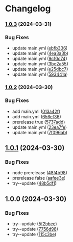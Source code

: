 # Changelog

### [1.0.3](https://www.github.com/daudzubaidi/try-release-please2/compare/v1.0.2...v1.0.3) (2024-03-31)


### Bug Fixes

* update main.yml ([ebfb336](https://www.github.com/daudzubaidi/try-release-please2/commit/ebfb3368a7da2fa129ca5579a01962d5b084fe7f))
* update main.yml ([4ea3a3b](https://www.github.com/daudzubaidi/try-release-please2/commit/4ea3a3b1eab63e8c5b28cb142a26608cee69199b))
* update main.yml ([9c10c74](https://www.github.com/daudzubaidi/try-release-please2/commit/9c10c7488b7e839d19907a900b51f26231992930))
* update main.yml ([3be2a55](https://www.github.com/daudzubaidi/try-release-please2/commit/3be2a55d4f76d184f5b9ddd012e0184c7afce1d4))
* update main.yml ([e25dbc7](https://www.github.com/daudzubaidi/try-release-please2/commit/e25dbc746cf536b83463d43bb56effa3d9705993))
* update main.yml ([593441a](https://www.github.com/daudzubaidi/try-release-please2/commit/593441aeb3fe585ae5ddb201df4e3bbdf06700c0))

### [1.0.2](https://www.github.com/daudzubaidi/try-release-please2/compare/v1.0.1...v1.0.2) (2024-03-30)


### Bug Fixes

* add main.yml ([013a42f](https://www.github.com/daudzubaidi/try-release-please2/commit/013a42f02cf6141a5103d6e3e2c3a53f06c79490))
* add main.yml ([656ef36](https://www.github.com/daudzubaidi/try-release-please2/commit/656ef36942cd7f00bb0ef998f1fa7622f71fd5ef))
* prerelease true ([5737add](https://www.github.com/daudzubaidi/try-release-please2/commit/5737add32242e1103cb4db5efb13d2b67c2c8f56))
* update main.yml ([23ea7fe](https://www.github.com/daudzubaidi/try-release-please2/commit/23ea7fec9bd1192dca3206cf891d028e4e01fb02))
* update main.yml ([7f096ab](https://www.github.com/daudzubaidi/try-release-please2/commit/7f096aba1c3c2a9a5296a64b624fbfaa8a13da07))

## [1.0.1](https://github.com/daudzubaidi/try-release-please2/compare/v1.0.0...v1.0.1) (2024-03-30)


### Bug Fixes

* node prerelease ([48f4b98](https://github.com/daudzubaidi/try-release-please2/commit/48f4b98ab9d2ae45abc0128fd9eaa43d06b95d82))
* prerelease false ([aafee3e](https://github.com/daudzubaidi/try-release-please2/commit/aafee3ef2c7cab58097f330c34b4c3d147683e66))
* try--update ([48b5df1](https://github.com/daudzubaidi/try-release-please2/commit/48b5df14b2c2605e3ed1fa0c3b26f89c9cc8c50e))

## 1.0.0 (2024-03-30)


### Bug Fixes

* try--update ([5f2bbee](https://github.com/daudzubaidi/try-release-please2/commit/5f2bbeefcdd78188af7e0f616e70f07b209c6ce5))
* try--update ([7756d98](https://github.com/daudzubaidi/try-release-please2/commit/7756d98795d8be2e33313234a953e3960773be4d))
* try--update ([115c3be](https://github.com/daudzubaidi/try-release-please2/commit/115c3beef30abe614573fe58314b78e3fc46bc13))
